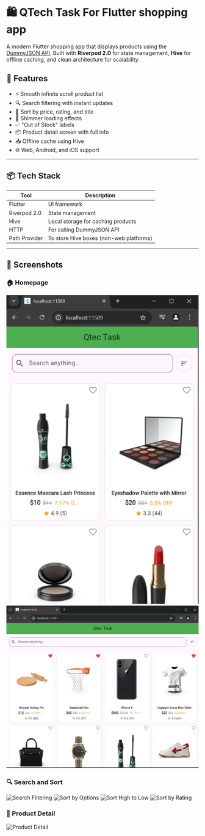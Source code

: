 # 🛍️ QTech Task For Flutter shopping app

A modern Flutter shopping app that displays products using the [DummyJSON API](https://dummyjson.com/products). Built with **Riverpod 2.0** for state management, **Hive** for offline caching, and clean architecture for scalability.

## 📱 Features

- ⚡ Smooth infinite scroll product list
- 🔍 Search filtering with instant updates
- 🔄 Sort by price, rating, and title
- 🧊 Shimmer loading effects
- ✅ "Out of Stock" labels
- 📦 Product detail screen with full info
- 📥 Offline cache using Hive
- 🌐 Web, Android, and iOS support

---

## 📦 Tech Stack

| Tool           | Description                                  |
|----------------|----------------------------------------------|
| Flutter        | UI framework                                 |
| Riverpod 2.0   | State management                             |
| Hive           | Local storage for caching products           |
| HTTP           | For calling DummyJSON API                    |
| Path Provider  | To store Hive boxes (non-web platforms)      |

---

## 📸 Screenshots
### 🏠 Homepage
![Homepage](screenshots/HomePage.png)
![Homepage](screenshots/Responsive_for_Web.png)



### 🔍 Search and Sort
![Search Filtering](screenshots/search_filtering.png)
![Sort by Options](screenshots/sort_options.png)
![Sort High to Low](screenshots/sort_high_to_low.png)
![Sort by Rating](screenshots/sort_by_rating.png)

### 📄 Product Detail
![Product Detail](screenshots/product_detail.png)






